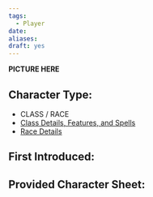 ```yaml
---
tags:
  - Player
date: 
aliases: 
draft: yes
---
```

**PICTURE HERE**
## Character Type:
- CLASS / RACE
- [Class Details, Features, and Spells](https://www.dndbeyond.com/classes/)
- [Race Details](https://www.dndbeyond.com/races/)
## First Introduced:
## Provided Character Sheet:


